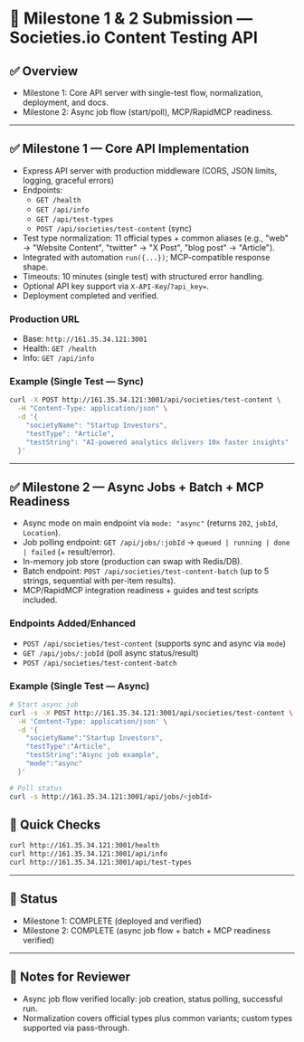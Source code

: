 # 🚀 Milestone 1 & 2 Submission — Societies.io Content Testing API

## ✅ Overview
- Milestone 1: Core API server with single-test flow, normalization, deployment, and docs.
- Milestone 2: Async job flow (start/poll), MCP/RapidMCP readiness.

---

## ✅ Milestone 1 — Core API Implementation
- Express API server with production middleware (CORS, JSON limits, logging, graceful errors)
- Endpoints:
  - `GET /health`
  - `GET /api/info`
  - `GET /api/test-types`
  - `POST /api/societies/test-content` (sync)
- Test type normalization: 11 official types + common aliases (e.g., "web" → "Website Content", "twitter" → "X Post", "blog post" → "Article").
- Integrated with automation `run({...})`; MCP-compatible response shape.
- Timeouts: 10 minutes (single test) with structured error handling.
- Optional API key support via `X-API-Key`/`?api_key=`.
- Deployment completed and verified.

### Production URL
- Base: `http://161.35.34.121:3001`
- Health: `GET /health`
- Info: `GET /api/info`

### Example (Single Test — Sync)
```bash
curl -X POST http://161.35.34.121:3001/api/societies/test-content \
  -H "Content-Type: application/json" \
  -d '{
    "societyName": "Startup Investors",
    "testType": "Article",
    "testString": "AI-powered analytics delivers 10x faster insights"
  }'
```

---

## ✅ Milestone 2 — Async Jobs + Batch + MCP Readiness
- Async mode on main endpoint via `mode: "async"` (returns `202`, `jobId`, `Location`).
- Job polling endpoint: `GET /api/jobs/:jobId` → `queued | running | done | failed` (+ result/error).
- In-memory job store (production can swap with Redis/DB).
- Batch endpoint: `POST /api/societies/test-content-batch` (up to 5 strings, sequential with per-item results).
- MCP/RapidMCP integration readiness + guides and test scripts included.

### Endpoints Added/Enhanced
- `POST /api/societies/test-content` (supports sync and async via `mode`)
- `GET /api/jobs/:jobId` (poll async status/result)
- `POST /api/societies/test-content-batch`

### Example (Single Test — Async)
```bash
# Start async job
curl -s -X POST http://161.35.34.121:3001/api/societies/test-content \
  -H 'Content-Type: application/json' \
  -d '{
    "societyName":"Startup Investors",
    "testType":"Article",
    "testString":"Async job example",
    "mode":"async"
  }'

# Poll status
curl -s http://161.35.34.121:3001/api/jobs/<jobId>
```

## 🧪 Quick Checks
```bash
curl http://161.35.34.121:3001/health
curl http://161.35.34.121:3001/api/info
curl http://161.35.34.121:3001/api/test-types
```

---

## 🎯 Status
- Milestone 1: COMPLETE (deployed and verified)
- Milestone 2: COMPLETE (async job flow + batch + MCP readiness verified)

---

## 📎 Notes for Reviewer
- Async job flow verified locally: job creation, status polling, successful run.
- Normalization covers official types plus common variants; custom types supported via pass-through.
